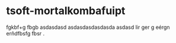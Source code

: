 # tsoft-mortalkombafuipt
fgkbf+g
fbgb
asdasdasd
asdasdasdasdasda
asdasd
lir ger
g eérgn erñdfbsfg
fbsr
.